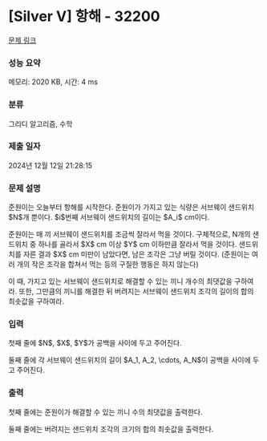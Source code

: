 # [Silver V] 항해 - 32200 

[문제 링크](https://www.acmicpc.net/problem/32200) 

### 성능 요약

메모리: 2020 KB, 시간: 4 ms

### 분류

그리디 알고리즘, 수학

### 제출 일자

2024년 12월 12일 21:28:15

### 문제 설명

<p>준원이는 오늘부터 항해를 시작한다. 준원이가 가지고 있는 식량은 서브웨이 샌드위치 $N$개 뿐이다. $i$번째 서브웨이 샌드위치의 길이는 $A_i$ cm이다.</p>

<p>준원이는 매 끼 서브웨이 샌드위치를 조금씩 잘라서 먹을 것이다. 구체적으로, N개의 샌드위치 중 하나를 골라서 $X$ cm 이상 $Y$ cm 이하만큼 잘라서 먹을 것이다. 샌드위치를 자른 결과 $X$ cm 미만이 남았다면, 남은 조각은 그냥 버릴 것이다. (준원이는 여러 개의 작은 조각을 합쳐서 먹는 등의 구질한 행동은 하지 않는다)</p>

<p>이 때, 가지고 있는 서브웨이 샌드위치로 해결할 수 있는 끼니 개수의 최댓값을 구하여라. 또한, 그만큼의 끼니를 해결한 뒤 버려지는 서브웨이 샌드위치 조각의 길이의 합의 최솟값을 구하여라.</p>

### 입력 

 <p>첫째 줄에 $N$, $X$, $Y$가 공백을 사이에 두고 주어진다.</p>

<p>둘째 줄에 각 서브웨이 샌드위치의 길이 $A_1, A_2, \cdots, A_N$이 공백을 사이에 두고 주어진다.</p>

### 출력 

 <p>첫째 줄에는 준원이가 해결할 수 있는 끼니 수의 최댓값을 출력한다.</p>

<p>둘째 줄에는 버려지는 샌드위치 조각의 크기의 합의 최솟값을 출력한다.</p>


